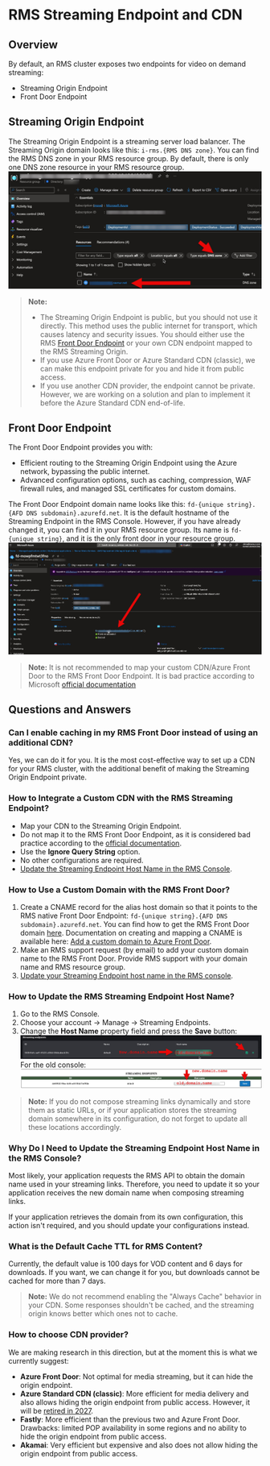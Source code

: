 # RMS Streaming Endpoint and CDN

## Overview

By default, an RMS cluster exposes two endpoints for video on demand streaming:
* Streaming Origin Endpoint
* Front Door Endpoint

## Streaming Origin Endpoint

The Streaming Origin Endpoint is a streaming server load balancer.
The Streaming Origin domain looks like this: `i-rms.{RMS DNS zone}`.
You can find the RMS DNS zone in your RMS resource group. By default, there is only one DNS zone resource in your RMS resource group.
![RMS Console endpoints](img/portal-RMS-origin-domain.jpg)

> **Note:**
> * The Streaming Origin Endpoint is public, but you should not use it directly. This method uses the public internet for transport, which causes latency and security issues. You should either use the RMS [Front Door Endpoint](#front-door-endpoint) or your own CDN endpoint mapped to the RMS Streaming Origin.
> * If you use Azure Front Door or Azure Standard CDN (classic), we can make this endpoint private for you and hide it from public access.
> * If you use another CDN provider, the endpoint cannot be private. However, we are working on a solution and plan to implement it before the Azure Standard CDN end-of-life.

## Front Door Endpoint

The Front Door Endpoint provides you with:
* Efficient routing to the Streaming Origin Endpoint using the Azure network, bypassing the public internet.
* Advanced configuration options, such as caching, compression, WAF firewall rules, and managed SSL certificates for custom domains.

The Front Door Endpoint domain name looks like this: `fd-{unique string}.{AFD DNS subdomain}.azurefd.net`. It is the default hostname of the Streaming Endpoint in the RMS Console. However, if you have already changed it, you can find it in your RMS resource group. Its name is `fd-{unique string}`, and it is the only front door in your resource group.
![RMS Console endpoints](img/portal-RMS-front-door-endpoint.jpg)

> **Note:**
> It is not recommended to map your custom CDN/Azure Front Door to the RMS Front Door Endpoint. It is bad practice according to Microsoft [official documentation](https://learn.microsoft.com/en-us/azure/frontdoor/front-door-faq#can-i-deploy-another-cdn-from-an-external-vendor-behind-or-in-front-of-front-door)

## Questions and Answers

### Can I enable caching in my RMS Front Door instead of using an additional CDN?

Yes, we can do it for you. It is the most cost-effective way to set up a CDN for your RMS cluster, with the additional benefit of making the Streaming Origin Endpoint private.

### How to Integrate a Custom CDN with the RMS Streaming Endpoint?

* Map your CDN to the Streaming Origin Endpoint.
* Do not map it to the RMS Front Door Endpoint, as it is considered bad practice according to the [official documentation](https://learn.microsoft.com/en-us/azure/frontdoor/front-door-faq#can-i-deploy-another-cdn-from-an-external-vendor-behind-or-in-front-of-front-door).
* Use the **Ignore Query String** option.
* No other configurations are required.
* [Update the Streaming Endpoint Host Name in the RMS Console](#how-to-update-the-rms-streaming-endpoint-host-name).

### How to Use a Custom Domain with the RMS Front Door?

1. Create a CNAME record for the alias host domain so that it points to the RMS native Front Door Endpoint: `fd-{unique string}.{AFD DNS subdomain}.azurefd.net`. You can find how to get the RMS Front Door domain [here](#how-to-get-the-rms-front-door-domain). Documentation on creating and mapping a CNAME is available here: [Add a custom domain to Azure Front Door](https://learn.microsoft.com/en-us/azure/frontdoor/front-door-custom-domain#create-a-cname-dns-record).
2. Make an RMS support request (by email) to add your custom domain name to the RMS Front Door. Provide RMS support with your domain name and RMS resource group.
3. [Update your Streaming Endpoint host name in the RMS console](#how-to-update-the-rms-streaming-endpoint-host-name).

### How to Update the RMS Streaming Endpoint Host Name?

1. Go to the RMS Console.
2. Choose your account -> Manage -> Streaming Endpoints.
3. Change the **Host Name** property field and press the **Save** button:
   ![RMS Console endpoints new console](img/console-SE-change-domain-new.jpg)
   For the old console:
   ![RMS Console endpoints old console](img/console-SE-change-domain.jpg)

> **Note:**
> If you do not compose streaming links dynamically and store them as static URLs, or if your application stores the streaming domain somewhere in its configuration, do not forget to update all these locations accordingly.

### Why Do I Need to Update the Streaming Endpoint Host Name in the RMS Console?

Most likely, your application requests the RMS API to obtain the domain name used in your streaming links. Therefore, you need to update it so your application receives the new domain name when composing streaming links.

If your application retrieves the domain from its own configuration, this action isn't required, and you should update your configurations instead.

### What is the Default Cache TTL for RMS Content?

Currently, the default value is 100 days for VOD content and 6 days for downloads. If you want, we can change it for you, but downloads cannot be cached for more than 7 days.

> **Note:**
> We do not recommend enabling the "Always Cache" behavior in your CDN. Some responses shouldn't be cached, and the streaming origin knows better which ones not to cache.

### How to choose CDN provider?

We are making research in this direction, but at the moment this is what we currently suggest:

* **Azure Front Door**: Not optimal for media streaming, but it can hide the origin endpoint.
* **Azure Standard CDN (classic)**: More efficient for media delivery and also allows hiding the origin endpoint from public access. However, it will be [retired in 2027](https://azure.microsoft.com/en-us/updates?id=Azure-CDN-Standard-from-Microsoft-classic-will-be-retired-on-30-September-2027).
* **Fastly**: More efficient than the previous two and Azure Front Door. Drawbacks: limited POP availability in some regions and no ability to hide the origin endpoint from public access.
* **Akamai**: Very efficient but expensive and also does not allow hiding the origin endpoint from public access.

